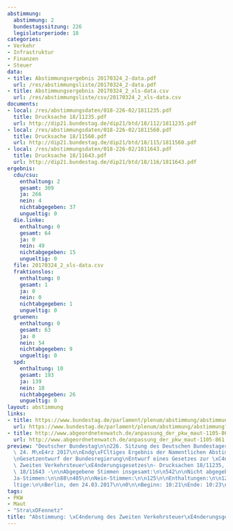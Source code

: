 ```yaml
---
abstimmung:
  abstimmung: 2
  bundestagssitzung: 226
  legislaturperiode: 18
categories:
- Verkehr
- Infrastruktur
- Finanzen
- Steuer
data:
- title: Abstimmungsergebnis 20170324_2-data.pdf
  url: /res/abstimmungsliste/20170324_2-data.pdf
- title: Abstimmungsergebnis 20170324_2_xls-data.csv
  url: /res/abstimmungsliste/csv/20170324_2_xls-data.csv
documents:
- local: /res/abstimmungsdaten/018-226-02/1811235.pdf
  title: Drucksache 18/11235.pdf
  url: http://dip21.bundestag.de/dip21/btd/18/112/1811235.pdf
- local: /res/abstimmungsdaten/018-226-02/1811560.pdf
  title: Drucksache 18/11560.pdf
  url: http://dip21.bundestag.de/dip21/btd/18/115/1811560.pdf
- local: /res/abstimmungsdaten/018-226-02/1811643.pdf
  title: Drucksache 18/11643.pdf
  url: http://dip21.bundestag.de/dip21/btd/18/116/1811643.pdf
ergebnis:
  cdu/csu:
    enthaltung: 2
    gesamt: 309
    ja: 266
    nein: 4
    nichtabgegeben: 37
    ungueltig: 0
  die.linke:
    enthaltung: 0
    gesamt: 64
    ja: 0
    nein: 49
    nichtabgegeben: 15
    ungueltig: 0
  file: 20170324_2_xls-data.csv
  fraktionslos:
    enthaltung: 0
    gesamt: 1
    ja: 0
    nein: 0
    nichtabgegeben: 1
    ungueltig: 0
  gruenen:
    enthaltung: 0
    gesamt: 63
    ja: 0
    nein: 54
    nichtabgegeben: 9
    ungueltig: 0
  spd:
    enthaltung: 10
    gesamt: 193
    ja: 139
    nein: 18
    nichtabgegeben: 26
    ungueltig: 0
layout: abstimmung
links:
- title: https://www.bundestag.de/parlament/plenum/abstimmung/abstimmung?id=459
  url: https://www.bundestag.de/parlament/plenum/abstimmung/abstimmung?id=459
- title: http://www.abgeordnetenwatch.de/anpassung_der_pkw_maut-1105-861.html
  url: http://www.abgeordnetenwatch.de/anpassung_der_pkw_maut-1105-861.html
preview: "Deutscher Bundestag\n\n226. Sitzung des Deutschen Bundestages\nam Freitag,\
  \ 24. M\xE4rz 2017\n\nEndg\xFCltiges Ergebnis der Namentlichen Abstimmung Nr. 2\n\
  \nGesetzentwurf der Bundesregierung\nEntwurf eines Gesetzes zur \xC4nderung des\
  \ Zweiten Verkehrsteuer\xE4nderungsgesetzes\n- Drucksachen 18/11235, 18/11560 und\
  \ 18/11643 -\n\nAbgegebene Stimmen insgesamt:\n\n542\n\nNicht abgegebene Stimmen:\n\
  Ja-Stimmen:\n\n88\n405\n\nNein-Stimmen:\n\n125\n\nEnthaltungen:\n\n12\n\nUng\xFC\
  ltige:\n\nBerlin, den 24.03.2017\n\n0\n\nBeginn: 10:21\nEnde: 10:23\n"
tags:
- PKW
- Maut
- "Stra\xDFennetz"
title: "Abstimmung: \xC4nderung des Zweiten Verkehrsteuer\xE4nderungsgesetzes"
---
```

